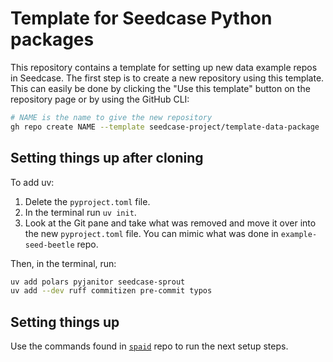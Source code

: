 # Template for Seedcase Python packages

This repository contains a template for setting up new data example
repos in Seedcase. The first step is to create a new repository using
this template. This can easily be done by clicking the "Use this
template" button on the repository page or by using the GitHub CLI:

``` bash
# NAME is the name to give the new repository
gh repo create NAME --template seedcase-project/template-data-package
```

## Setting things up after cloning

To add uv:

1. Delete the `pyproject.toml` file.
2. In the terminal run `uv init`.
3. Look at the Git pane and take what was removed and move it over into
    the new `pyproject.toml` file. You can mimic what was done in
    `example-seed-beetle` repo.

Then, in the terminal, run:

``` bash
uv add polars pyjanitor seedcase-sprout
uv add --dev ruff commitizen pre-commit typos
```

## Setting things up

Use the commands found in
[`spaid`](https://github.com/seedcase-project/spaid) repo to run the
next setup steps.
